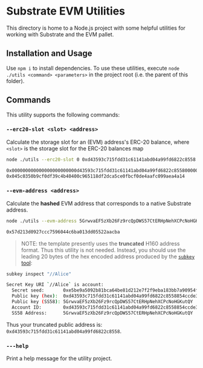 # Substrate EVM Utilities

This directory is home to a Node.js project with some helpful utilities for working with Substrate
and the EVM pallet.

## Installation and Usage

Use `npm i` to install dependencies. To use these utilities, execute
`node ./utils <command> <parameters>` in the project root (i.e. the parent of this folder).

## Commands

This utility supports the following commands:

### `--erc20-slot <slot> <address>`

Calculate the storage slot for an (EVM) address's ERC-20 balance, where `<slot>` is the storage slot
for the ERC-20 balances map

```bash
node ./utils --erc20-slot 0 0xd43593c715fdd31c61141abd04a99fd6822c8558

0x000000000000000000000000d43593c715fdd31c61141abd04a99fd6822c85580000000000000000000000000000000000000000000000000000000000000000
0x045c0350b9cf0df39c4b40400c965118df2dca5ce0fbcf0de4aafc099aea4a14
```

### `--evm-address <address>`

Calculate the **hashed** EVM address that corresponds to a native Substrate address.

```bash
node ./utils --evm-address 5GrwvaEF5zXb26Fz9rcQpDWS57CtERHpNehXCPcNoHGKutQY

0x57d213d0927ccc7596044c6ba013dd05522aacba
```

> NOTE: the template presently uses the **truncated** H160 address format. Thus this utility is not
> needed. Instead, you should use the leading 20 bytes of the hex encoded address produced by the
> [`subkey` tool](https://docs.substrate.io/v3/tools/subkey):

```bash
subkey inspect "//Alice"

Secret Key URI `//Alice` is account:
  Secret seed:       0xe5be9a5092b81bca64be81d212e7f2f9eba183bb7a90954f7b76361f6edb5c0a
  Public key (hex):  0xd43593c715fdd31c61141abd04a99fd6822c8558854ccde39a5684e7a56da27d
  Public key (SS58): 5GrwvaEF5zXb26Fz9rcQpDWS57CtERHpNehXCPcNoHGKutQY
  Account ID:        0xd43593c715fdd31c61141abd04a99fd6822c8558854ccde39a5684e7a56da27d
  SS58 Address:      5GrwvaEF5zXb26Fz9rcQpDWS57CtERHpNehXCPcNoHGKutQY
```

Thus your truncated public address is: `0xd43593c715fdd31c61141abd04a99fd6822c8558`.

### `---help`

Print a help message for the utility project.
